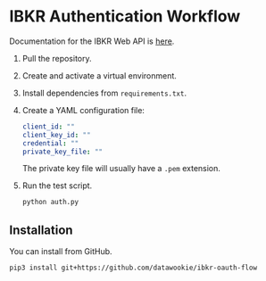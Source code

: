 # IBKR Authentication Workflow

Documentation for the IBKR Web API is [here](https://www.interactivebrokers.com/campus/ibkr-api-page/webapi-ref/).

1. Pull the repository.
2. Create and activate a virtual environment.
3. Install dependencies from `requirements.txt`.
4. Create a YAML configuration file:

    ```yaml
    client_id: ""
    client_key_id: ""
    credential: ""
    private_key_file: ""
    ```

    The private key file will usually have a `.pem` extension.
5. Run the test script.

    ```bash
    python auth.py
    ```

## Installation

You can install from GitHub.

```bash
pip3 install git+https://github.com/datawookie/ibkr-oauth-flow
```
